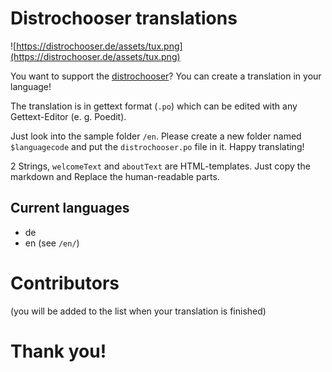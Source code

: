 # Distrochooser translations

![https://distrochooser.de/assets/tux.png](https://distrochooser.de/assets/tux.png)

You want to support the [distrochooser](https://distrochooser.de)? You can create a translation in your language!

The translation is in gettext format (`.po`) which can be edited with any Gettext-Editor (e. g. Poedit).

Just look into the sample folder `/en`. Please create a new folder named `$languagecode` and put the `distrochooser.po` file in it. Happy translating!

2 Strings, `welcomeText` and `aboutText` are HTML-templates. Just copy the markdown and Replace the human-readable parts.

## Current languages

- de 
- en (see `/en/`)

# Contributors

(you will be added to the list when your translation is finished)

# Thank you!
